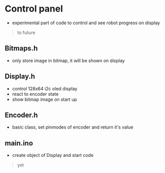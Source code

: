 # Control panel
- experimental part of code to control and see robot progress on display
> to future

## Bitmaps.h
- only store image in bitmap, it will be shown on display

## Display.h
- control 128x64 i2c oled display
- react to encoder state
- show bitmap image on start up

## Encoder.h
- basic class, set pinmodes of encoder and return it's value

## main.ino
- create object of Display and start code
> yet
